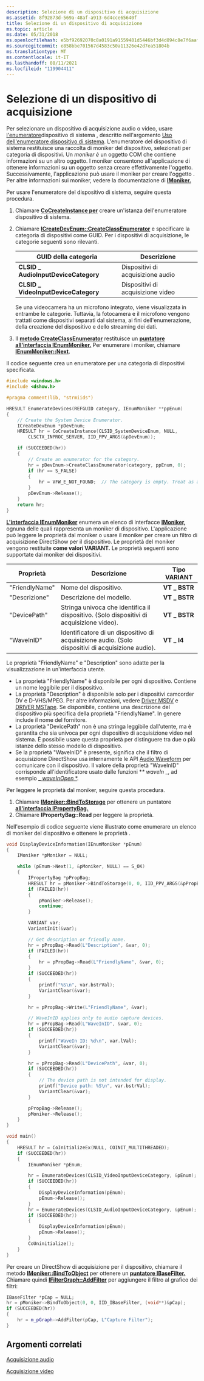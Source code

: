 ```yaml
---
description: Selezione di un dispositivo di acquisizione
ms.assetid: 8f92873d-569a-48af-a913-6d4cce65640f
title: Selezione di un dispositivo di acquisizione
ms.topic: article
ms.date: 05/31/2018
ms.openlocfilehash: e5bf92692070c8a0191a91559481d5446bf3d4d894c8e7f6aafc2ed9e73a6667
ms.sourcegitcommit: e858bbe701567d4583c50a11326e42d7ea51804b
ms.translationtype: MT
ms.contentlocale: it-IT
ms.lasthandoff: 08/11/2021
ms.locfileid: "119904411"
---
```

# <a name="selecting-a-capture-device"></a>Selezione di un dispositivo di acquisizione

Per selezionare un dispositivo di acquisizione audio o video, usare [l'enumeratore](system-device-enumerator.md)dispositivo di sistema , descritto nell'argomento [Uso dell'enumeratore dispositivo di sistema](using-the-system-device-enumerator.md). L'enumeratore del dispositivo di sistema restituisce una raccolta di moniker del dispositivo, selezionati per categoria di dispositivi. Un *moniker è* un oggetto COM che contiene informazioni su un altro oggetto. I moniker consentono all'applicazione di ottenere informazioni su un oggetto senza creare effettivamente l'oggetto. Successivamente, l'applicazione può usare il moniker per creare l'oggetto . Per altre informazioni sui moniker, vedere la documentazione di [**IMoniker.**](/windows/win32/api/objidl/nn-objidl-imoniker)

Per usare l'enumeratore del dispositivo di sistema, seguire questa procedura.

1.  Chiamare [**CoCreateInstance per**](/windows/win32/api/combaseapi/nf-combaseapi-cocreateinstance) creare un'istanza dell'enumeratore dispositivo di sistema.
2.  Chiamare [**ICreateDevEnum::CreateClassEnumerator**](/windows/desktop/api/Strmif/nf-strmif-icreatedevenum-createclassenumerator) e specificare la categoria di dispositivi come GUID. Per i dispositivi di acquisizione, le categorie seguenti sono rilevanti. 

    | GUID della categoria                       | Descrizione           |
    |-------------------------------------|-----------------------|
    | **CLSID \_ AudioInputDeviceCategory** | Dispositivi di acquisizione audio |
    | **CLSID \_ VideoInputDeviceCategory** | Dispositivi di acquisizione video |

    

     

    Se una videocamera ha un microfono integrato, viene visualizzata in entrambe le categorie. Tuttavia, la fotocamera e il microfono vengono trattati come dispositivi separati dal sistema, ai fini dell'enumerazione, della creazione del dispositivo e dello streaming dei dati.

3.  Il [**metodo CreateClassEnumerator**](/windows/desktop/api/Strmif/nf-strmif-icreatedevenum-createclassenumerator) restituisce un [**puntatore all'interfaccia IEnumMoniker.**](/windows/win32/api/objidl/nn-objidl-ienummoniker) Per enumerare i moniker, chiamare [**IEnumMoniker::Next**](/windows/win32/api/objidl/nf-objidl-ienummoniker-next).

Il codice seguente crea un enumeratore per una categoria di dispositivi specificata.


```C++
#include <windows.h>
#include <dshow.h>

#pragma comment(lib, "strmiids")

HRESULT EnumerateDevices(REFGUID category, IEnumMoniker **ppEnum)
{
    // Create the System Device Enumerator.
    ICreateDevEnum *pDevEnum;
    HRESULT hr = CoCreateInstance(CLSID_SystemDeviceEnum, NULL,  
        CLSCTX_INPROC_SERVER, IID_PPV_ARGS(&pDevEnum));

    if (SUCCEEDED(hr))
    {
        // Create an enumerator for the category.
        hr = pDevEnum->CreateClassEnumerator(category, ppEnum, 0);
        if (hr == S_FALSE)
        {
            hr = VFW_E_NOT_FOUND;  // The category is empty. Treat as an error.
        }
        pDevEnum->Release();
    }
    return hr;
}
```



[**L'interfaccia IEnumMoniker**](/windows/win32/api/objidl/nn-objidl-ienummoniker) enumera un elenco di interfacce [**IMoniker,**](/windows/win32/api/objidl/nn-objidl-imoniker) ognuna delle quali rappresenta un moniker di dispositivo. L'applicazione può leggere le proprietà dal moniker o usare il moniker per creare un filtro di acquisizione DirectShow per il dispositivo. Le proprietà del moniker vengono restituite **come valori VARIANT.** Le proprietà seguenti sono supportate dai moniker dei dispositivi.



| Proprietà       | Descrizione                                                               | Tipo VARIANT |
|----------------|---------------------------------------------------------------------------|--------------|
| "FriendlyName" | Nome del dispositivo.                                                   | **VT \_ BSTR** |
| "Descrizione"  | Descrizione del modello.                                              | **VT \_ BSTR** |
| "DevicePath"   | Stringa univoca che identifica il dispositivo. (Solo dispositivi di acquisizione video). | **VT \_ BSTR** |
| "WaveInID"     | Identificatore di un dispositivo di acquisizione audio. (Solo dispositivi di acquisizione audio). | **VT \_ I4**   |



 

Le proprietà "FriendlyName" e "Description" sono adatte per la visualizzazione in un'interfaccia utente.

-   La proprietà "FriendlyName" è disponibile per ogni dispositivo. Contiene un nome leggibile per il dispositivo.
-   La proprietà "Description" è disponibile solo per i dispositivi camcorder DV e D-VHS/MPEG. Per altre informazioni, vedere [Driver MSDV](msdv-driver.md) e [DRIVER MSTape](mstape-driver.md). Se disponibile, contiene una descrizione del dispositivo più specifica della proprietà "FriendlyName". In genere include il nome del fornitore.
-   La proprietà "DevicePath" non è una stringa leggibile dall'utente, ma è garantita che sia univoca per ogni dispositivo di acquisizione video nel sistema. È possibile usare questa proprietà per distinguere tra due o più istanze dello stesso modello di dispositivo.
-   Se la proprietà "WaveInID" è presente, significa che il filtro di acquisizione DirectShow usa internamente le API [Audio Waveform](../multimedia/waveform-audio.md) per comunicare con il dispositivo. Il valore della proprietà "WaveInID" corrisponde all'identificatore usato dalle funzioni **\* waveIn* _, ad esempio [_ *waveInOpen* *](/windows/win32/api/mmeapi/nf-mmeapi-waveinopen).

Per leggere le proprietà dal moniker, seguire questa procedura.

1.  Chiamare [**IMoniker::BindToStorage**](/windows/win32/api/objidl/nf-objidl-imoniker-bindtostorage) per ottenere un puntatore [**all'interfaccia IPropertyBag.**](../com/ipropertybag-and-ipersistpropertybag.md)
2.  Chiamare **IPropertyBag::Read** per leggere la proprietà.

Nell'esempio di codice seguente viene illustrato come enumerare un elenco di moniker del dispositivo e ottenere le proprietà .


```C++
void DisplayDeviceInformation(IEnumMoniker *pEnum)
{
    IMoniker *pMoniker = NULL;

    while (pEnum->Next(1, &pMoniker, NULL) == S_OK)
    {
        IPropertyBag *pPropBag;
        HRESULT hr = pMoniker->BindToStorage(0, 0, IID_PPV_ARGS(&pPropBag));
        if (FAILED(hr))
        {
            pMoniker->Release();
            continue;  
        } 

        VARIANT var;
        VariantInit(&var);

        // Get description or friendly name.
        hr = pPropBag->Read(L"Description", &var, 0);
        if (FAILED(hr))
        {
            hr = pPropBag->Read(L"FriendlyName", &var, 0);
        }
        if (SUCCEEDED(hr))
        {
            printf("%S\n", var.bstrVal);
            VariantClear(&var); 
        }

        hr = pPropBag->Write(L"FriendlyName", &var);

        // WaveInID applies only to audio capture devices.
        hr = pPropBag->Read(L"WaveInID", &var, 0);
        if (SUCCEEDED(hr))
        {
            printf("WaveIn ID: %d\n", var.lVal);
            VariantClear(&var); 
        }

        hr = pPropBag->Read(L"DevicePath", &var, 0);
        if (SUCCEEDED(hr))
        {
            // The device path is not intended for display.
            printf("Device path: %S\n", var.bstrVal);
            VariantClear(&var); 
        }

        pPropBag->Release();
        pMoniker->Release();
    }
}

void main()
{
    HRESULT hr = CoInitializeEx(NULL, COINIT_MULTITHREADED);
    if (SUCCEEDED(hr))
    {
        IEnumMoniker *pEnum;

        hr = EnumerateDevices(CLSID_VideoInputDeviceCategory, &pEnum);
        if (SUCCEEDED(hr))
        {
            DisplayDeviceInformation(pEnum);
            pEnum->Release();
        }
        hr = EnumerateDevices(CLSID_AudioInputDeviceCategory, &pEnum);
        if (SUCCEEDED(hr))
        {
            DisplayDeviceInformation(pEnum);
            pEnum->Release();
        }
        CoUninitialize();
    }
}
```



Per creare un DirectShow di acquisizione per il dispositivo, chiamare il metodo [**IMoniker::BindToObject**](/windows/win32/api/objidl/nf-objidl-imoniker-bindtoobject) per ottenere un [**puntatore IBaseFilter.**](/windows/desktop/api/Strmif/nn-strmif-ibasefilter) Chiamare quindi [**IFilterGraph::AddFilter**](/windows/desktop/api/Strmif/nf-strmif-ifiltergraph-addfilter) per aggiungere il filtro al grafico dei filtri:


```C++
IBaseFilter *pCap = NULL;
hr = pMoniker->BindToObject(0, 0, IID_IBaseFilter, (void**)&pCap);
if (SUCCEEDED(hr))
{
    hr = m_pGraph->AddFilter(pCap, L"Capture Filter");
}
```



## <a name="related-topics"></a>Argomenti correlati

<dl> <dt>

[Acquisizione audio](audio-capture.md)
</dt> <dt>

[Acquisizione video](video-capture.md)
</dt> </dl>

 

 
